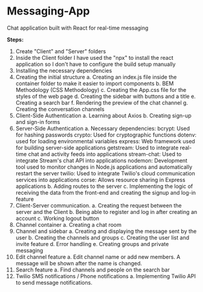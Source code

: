 # Messaging-App
Chat application built with React for real-time messaging

**Steps:**
1. Create "Client" and "Server" folders
2. Inside the Client folder I have used the "npx" to install the react application so I don't have to configure the build setup manually
3. Installing the necessary dependencies
4. Creating the initial structure
	  a. Creating an index.js file inside the container folder to make it easier to import components
	  b. BEM Methodology (CSS Methodology)
	  c. Creating the App.css file for the styles of the web page
	  d. Creating the sidebar with buttons and a title
	  e. Creating a search bar
	  f. Rendering the preview of the chat channel
	  g. Creating the conversation channels
5. Client-Side Authentication
	  a. Learning about Axios
	  b. Creating sign-up and sign-in forms
6. Server-Side Authentication
	  a. Necessary dependencies:
		  bcrypt: Used for hashing passwords
		  crypto: Used for cryptographic functions
		  dotenv: used for loading environmental variables
		  express: Web framework used for building server-side applications
		  getstream: Used to integrate real-time chat and activity feeds into applications
		  stream-chat: Used to integrate Stream's chat API into applications
		  nodemon: Development tool used to monitor changes in Node.js applications and automatically restart the server
		  twilio: Used to integrate Twilio's cloud communication services into applications
		  corse: Allows resource sharing in Express applications
	b. Adding routes to the server
	c. Implementing the logic of receiving the data from the front-end and creating the signup and log-in feature
7. Client-Server communication.
	a. Creating the request between the server and the Client
	b. Being able to register and log in after creating an account
	c. Working logout button
8. Channel container
	a. Creating a chat room
9. Channel and sidebar
	a. Creating and displaying the message sent by the user
	b. Creating the channels and groups
	c. Creating the user list and invite feature
	d. Error handling
	e. Creating groups and private messaging
10. Edit channel feature
	a. Edit channel name or add new members. A message will be shown after the name is changed.
11. Search feature
	a. Find channels and people on the search bar
12. Twilio SMS notifications / Phone notifications
	a. Implementing Twilio API to send message notifications.
